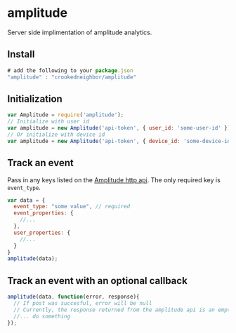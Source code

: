 # amplitude

Server side implimentation of amplitude analytics. 

## Install

```javascript
# add the following to your package.json
"amplitude" : "crookedneighbor/amplitude"
```

## Initialization

```javascript
var Amplitude = require('amplitude');
// Initialize with user id
var amplitude = new Amplitude('api-token', { user_id: 'some-user-id' });
// Or initialize with device id
var amplitude = new Amplitude('api-token', { device_id: 'some-device-id' });
```

## Track an event

Pass in any keys listed on the [Amplitude http api](https://amplitude.zendesk.com/hc/en-us/articles/204771828-HTTP-API). The only required key is `event_type`.

```javascript
var data = {
  event_type: "some value", // required
  event_properties: { 
    //... 
  },
  user_properties: { 
    //... 
  }
}
amplitude(data);
```

## Track an event with an optional callback

```javascript
amplitude(data, function(error, response){
  // If post was succesful, error will be null
  // Currently, the response returned from the amplitude api is an empty object
  //... do something
});
```
